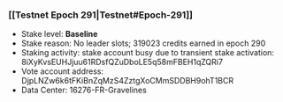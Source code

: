 ### [[Testnet Epoch 291|Testnet#Epoch-291]]
* Stake level: **Baseline**
* Stake reason: No leader slots; 319023 credits earned in epoch 290
* Staking activity: stake account busy due to transient stake activation: 8iXyKvsEUHJjuu61RDsfQZuDboLE5q58mFBEH1qZQRi7
* Vote account address: DjpLNZw6k6tFKiBnZqMzS4ZztgXoCMmSDDBH9ohT1BCR
* Data Center: 16276-FR-Gravelines